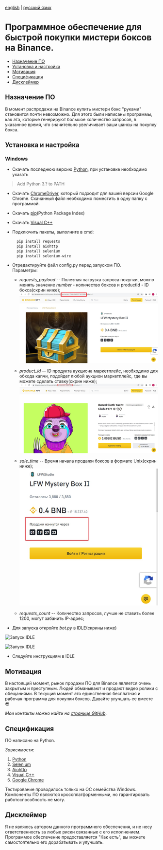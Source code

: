 [english](README.md) | [русский язык](README-RU.md)

# Программное обеспечение для быстрой покупки мистери боксов на Binance.

+ [Назначение ПО](#назначение-по)
+ [Установка и настройка](#установка-и-настройка)
+ [Мотивация](#мотивация)
+ [Спецификация](#спецификация)
+ [Дисклеймер](#дисклеймер)

## Назначение ПО

В момент распродажи на Binance купить мистери бокс "руками" становится почти невозможно. 
Для этого были написаны программы, как эта, которые генерируют большое количество запросов,
в указанное время, что значительно увеличивает ваши шансы на покупку бокса.

## Установка и настройка

### Windows

+ Скачать последнюю версию [Python](https://www.python.org/downloads), при установке необходимо указать 
>Add Python 3.? to PATH
+ Скачать [ChromeDriver](https://chromedriver.chromium.org/downloads), который подходит для вашей версии Google Chrome. 
Скачанный файл необходимо поместить в одну папку с программой.
+ Скачать [pip](https://pip.pypa.io/en/stable/installation)(Python Package Index)
+ Скачать [Visual C++](https://docs.microsoft.com/ru-ru/cpp/windows/latest-supported-vc-redist)
+ Подключить пакеты, выполните в cmd: 
  
        pip install requests
        pip install aiohttp
        pip install selenium
        pip install selenium-wire
        
+ Отредактируйте файл config.py перед запуском ПО.  
Параметры:
  + *requests_payload* -- Полезная нагрузка запроса покупки, можно менять значение *number* - количество боксов и productId - ID бокса(скрин ниже);
![ID бокса](/images/productId.jpg)  

  + *product_id* -- ID продукта аукциона маркетплейс, необходимо для обхода капчи, подойдет любой аукцион маркетплейс, где вы можете сделать ставку(скрин ниже);
![ID аукциона](/images/product_id.jpg)  

  + *sale_time* -- Время начала продажи боксов в формате Unix(скрин ниже);
![Время начала продаж](/images/sale_time.jpg)  

  + *requests_count* -- Количество запросов, лучше не ставить более 1200, могут забанить IP-адрес;  

+ Для запуска откройте *bot.py* в IDLE(скрины ниже)  

![Запуск IDLE](/images/IDLE%20%231.jpg)  

![Запуск IDLE](/images/IDLE%20%232.png)
        
+ Cледуйте инструкциям в IDLE

## Мотивация

В настоящий момент, рынок продажи ПО для Binance является очень закрытым и преступным. Людей 
обманывают и продают видео ролики с обещаниями. В текущий момент это единственная бесплатная и 
рабочая программа для покупки боксов. Давайте улучшать ее вместе 😎  

*Мои контакты можно найти на [странице GitHub](https://github.com/ell1s-m)*.

## Спецификация

ПО написано на Python.  

*Зависимости*:
1. [Python](https://www.python.org)
2. [Selenium](https://www.selenium.dev)
3. [Aiohttp](https://docs.aiohttp.org/en/stable)
4. [Visual C++](https://docs.microsoft.com/ru-ru/cpp/windows/latest-supported-vc-redist)
5. [Google Chrome](https://www.google.com/chrome)

Тестирование проводилось только на ОС семейства Windows. Компоненты ПО являются кроссплатформенными, но гарантировать 
работоспособность не могу.

## Дисклеймер

Я не являюсь автором данного программного обеспечения, и не несу ответственность за любые риски связанные с его исполнением.
Программое обеспечение предоставляется "Как есть", вы можете самостоятельно его дорабатывать и улучшать.
